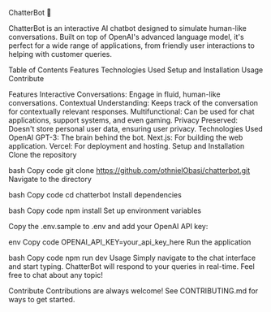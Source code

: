 ChatterBot 🤖

ChatterBot is an interactive AI chatbot designed to simulate human-like conversations. Built on top of OpenAI's advanced language model, it's perfect for a wide range of applications, from friendly user interactions to helping with customer queries.

Table of Contents
Features
Technologies Used
Setup and Installation
Usage
Contribute

Features
Interactive Conversations: Engage in fluid, human-like conversations.
Contextual Understanding: Keeps track of the conversation for contextually relevant responses.
Multifunctional: Can be used for chat applications, support systems, and even gaming.
Privacy Preserved: Doesn't store personal user data, ensuring user privacy.
Technologies Used
OpenAI GPT-3: The brain behind the bot.
Next.js: For building the web application.
Vercel: For deployment and hosting.
Setup and Installation
Clone the repository

bash
Copy code
git clone https://github.com/othnielObasi/chatterbot.git
Navigate to the directory

bash
Copy code
cd chatterbot
Install dependencies

bash
Copy code
npm install
Set up environment variables

Copy the .env.sample to .env and add your OpenAI API key:

env
Copy code
OPENAI_API_KEY=your_api_key_here
Run the application

bash
Copy code
npm run dev
Usage
Simply navigate to the chat interface and start typing. ChatterBot will respond to your queries in real-time. Feel free to chat about any topic!

Contribute
Contributions are always welcome! See CONTRIBUTING.md for ways to get started.



